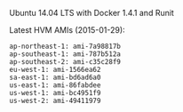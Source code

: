 Ubuntu 14.04 LTS with Docker 1.4.1 and Runit

Latest HVM AMIs (2015-01-29):
```
ap-northeast-1: ami-7a98817b
ap-southeast-1: ami-787b512a
ap-southeast-2: ami-c35c28f9
eu-west-1: ami-1566ea62
sa-east-1: ami-bd6ad6a0
us-east-1: ami-86fabdee
us-west-1: ami-bc4951f9
us-west-2: ami-49411979
```